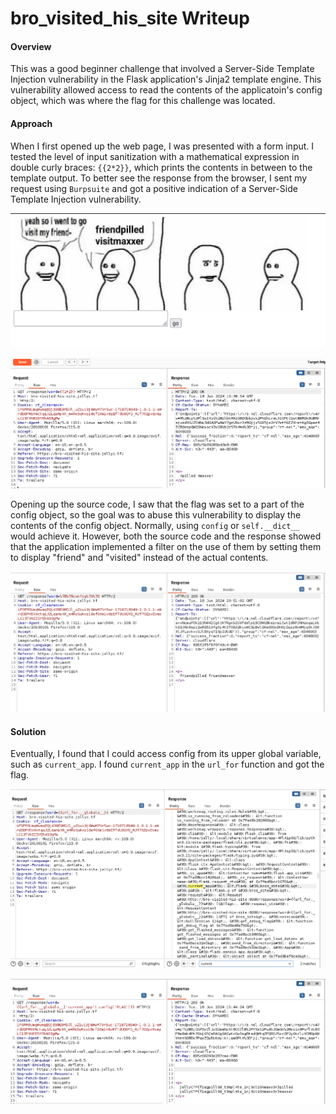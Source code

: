 # bro_visited_his_site Writeup

#### Overview

This was a good beginner challenge that involved a Server-Side Template Injection vulnerability in the Flask application's Jinja2 template engine. This vulnerability allowed access to read the contents of the applicatoin's config object, which was where the flag for this challenge was located.


#### Approach

When I first opened up the web page, I was presented with a form input. I tested the level of input sanitization with a mathematical expression in double curly braces:  `{{2*2}}`, which prints the contents in between to the template output. To better see the response from the browser, I sent my request using `Burpsuite` and got a positive indication of a Server-Side Template Injection vulnerability.

![web1_1](/jellyCTF/images/jelly1_1.png)

![web1_2](/jellyCTF/images/jelly1_2.png)

Opening up the source code, I saw that the flag was set to a part of the config object, so the goal was to abuse this vulnerability to display the contents of the config object. Normally, using `config` or `self.__dict__` would achieve it. However, both the source code and the response showed that the application implemented a filter on the use of them by setting them to display "friend" and "visited" instead of the actual contents.

![web1_2](/jellyCTF/images/jelly1_3.png)


#### Solution

Eventually, I found that I could access config from its upper global variable, such as `current_app`. I found `current_app` in the `url_for` function and got the flag.

![web1_2](/jellyCTF/images/jelly1_4.png)

![web1_2](/jellyCTF/images/jelly1_5.png)
